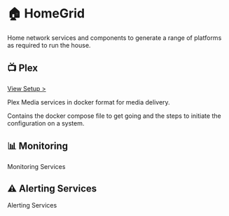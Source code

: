 # :house: HomeGrid
Home network services and components to generate a range of platforms as required to run the house.


## :tv: Plex
[View Setup >](./plex/README.md)

Plex Media services in docker format for media delivery.

Contains the docker compose file to get going and the steps to initiate the configuration on a system.

## :bar_chart: Monitoring
Monitoring Services

## :warning: Alerting Services
Alerting Services
